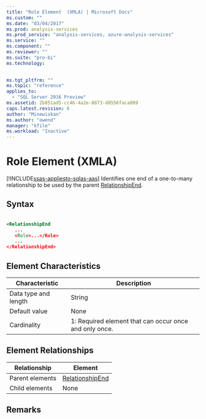 ```yaml
---
title: "Role Element  (XMLA) | Microsoft Docs"
ms.custom: ""
ms.date: "03/04/2017"
ms.prod: analysis-services
ms.prod_service: "analysis-services, azure-analysis-services"
ms.service: ""
ms.component: ""
ms.reviewer: ""
ms.suite: "pro-bi"
ms.technology: 
  

ms.tgt_pltfrm: ""
ms.topic: "reference"
applies_to: 
  - "SQL Server 2016 Preview"
ms.assetid: 2b851ad5-cc46-4a2e-8873-d8556faca809
caps.latest.revision: 6
author: "Minewiskan"
ms.author: "owend"
manager: "kfile"
ms.workload: "Inactive"
---
```

# Role Element  (XMLA)
[!INCLUDE[ssas-appliesto-sqlas-aas](../../../includes/ssas-appliesto-sqlas-aas.md)]
  Identifies one end of a one-to-many relationship to be used by the parent [RelationshipEnd](../../../analysis-services/scripting/data-type/relationshipend-data-type-assl.md).  
  
## Syntax  
  
```xml  
  
<RelationshipEnd  
   ...  
   <Role>...</Role>  
   ...  
</RelationshipEnd>  
```  
  
## Element Characteristics  
  
|Characteristic|Description|  
|--------------------|-----------------|  
|Data type and length|String|  
|Default value|None|  
|Cardinality|1: Required element that can occur once and only once.|  
  
## Element Relationships  
  
|Relationship|Element|  
|------------------|-------------|  
|Parent elements|[RelationshipEnd](../../../analysis-services/scripting/data-type/relationshipend-data-type-assl.md)|  
|Child elements|None|  
  
## Remarks  
  
